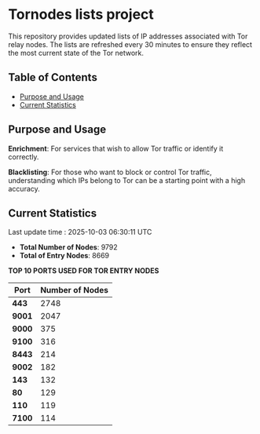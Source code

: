 # Tornodes lists project

This repository provides updated lists of IP addresses associated with Tor relay nodes. The lists are refreshed every 30 minutes to ensure they reflect the most current state of the Tor network.

## Table of Contents

- [Purpose and Usage](#purpose-and-usage)
- [Current Statistics](#current-statistics)


## Purpose and Usage

**Enrichment**: For services that wish to allow Tor traffic or identify it correctly.

**Blacklisting**: For those who want to block or control Tor traffic, understanding which IPs belong to Tor can be a starting point with a high accuracy.

## Current Statistics

Last update time : 2025-10-03 06:30:11 UTC

- **Total Number of Nodes**: 9792
- **Total of Entry Nodes**: 8669

**TOP 10 PORTS USED FOR TOR ENTRY NODES**

| **Port** | **Number of Nodes** |
|------|-----------------|
| **443**   | 2748  |
| **9001**   | 2047  |
| **9000**   | 375  |
| **9100**   | 316  |
| **8443**   | 214  |
| **9002**   | 182  |
| **143**   | 132  |
| **80**   | 129  |
| **110**   | 119  |
| **7100**   | 114  |

